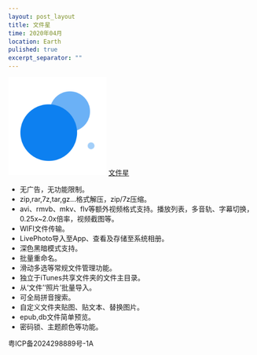 ```yaml
---
layout: post_layout
title: 文件星
time: 2020年04月
location: Earth
pulished: true
excerpt_separator: ""
---
```


<img src="/assets/img/icon-1024.png" width="200px" />
<a href="https://itunes.apple.com/cn/app/id1489271206?mt=8" target="_blank">文件星</a>

- 无广告，无功能限制。
- zip,rar,7z,tar,gz...格式解压，zip/7z压缩。
- avi、rmvb、mkv、flv等额外视频格式支持。播放列表，多音轨、字幕切换，0.25x~2.0x倍率，视频截图等。
- WIFI文件传输。
- LivePhoto导入至App、查看及存储至系统相册。
- 深色黑暗模式支持。
- 批量重命名。
- 滑动多选等常规文件管理功能。
- 独立于iTunes共享文件夹的文件主目录。
- 从‘文件’‘照片’批量导入。
- 可全局拼音搜索。
- 自定义文件夹贴图、贴文本、替换图片。
- epub,db文件简单预览。
- 密码锁、主题颜色等功能。

粤ICP备2024298889号-1A



